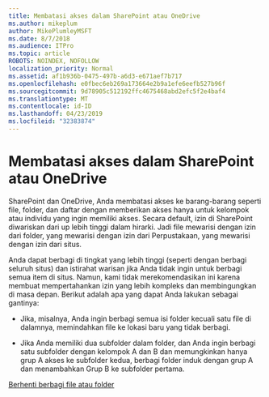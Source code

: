 ```yaml
---
title: Membatasi akses dalam SharePoint atau OneDrive
ms.author: mikeplum
author: MikePlumleyMSFT
ms.date: 8/7/2018
ms.audience: ITPro
ms.topic: article
ROBOTS: NOINDEX, NOFOLLOW
localization_priority: Normal
ms.assetid: af1b936b-0475-497b-a6d3-e671aef7b717
ms.openlocfilehash: e0fbec6eb269a173664e2b9a1efe6eefb527b96f
ms.sourcegitcommit: 9d78905c512192ffc4675468abd2efc5f2e4baf4
ms.translationtype: MT
ms.contentlocale: id-ID
ms.lasthandoff: 04/23/2019
ms.locfileid: "32383874"
---
```

# <a name="restrict-access-in-sharepoint-or-onedrive"></a>Membatasi akses dalam SharePoint atau OneDrive

SharePoint dan OneDrive, Anda membatasi akses ke barang-barang seperti file, folder, dan daftar dengan memberikan akses hanya untuk kelompok atau individu yang ingin memiliki akses. Secara default, izin di SharePoint diwariskan dari up lebih tinggi dalam hirarki. Jadi file mewarisi dengan izin dari folder, yang mewarisi dengan izin dari Perpustakaan, yang mewarisi dengan izin dari situs.
  
Anda dapat berbagi di tingkat yang lebih tinggi (seperti dengan berbagi seluruh situs) dan istirahat warisan jika Anda tidak ingin untuk berbagi semua item di situs. Namun, kami tidak merekomendasikan ini karena membuat mempertahankan izin yang lebih kompleks dan membingungkan di masa depan. Berikut adalah apa yang dapat Anda lakukan sebagai gantinya:
  
- Jika, misalnya, Anda ingin berbagi semua isi folder kecuali satu file di dalamnya, memindahkan file ke lokasi baru yang tidak berbagi.
    
- Jika Anda memiliki dua subfolder dalam folder, dan Anda ingin berbagi satu subfolder dengan kelompok A dan B dan memungkinkan hanya grup A akses ke subfolder kedua, berbagi folder induk dengan grup A dan menambahkan Grup B ke subfolder pertama.
    
[Berhenti berbagi file atau folder](https://go.microsoft.com/fwlink/?linkid=2008861)
  

